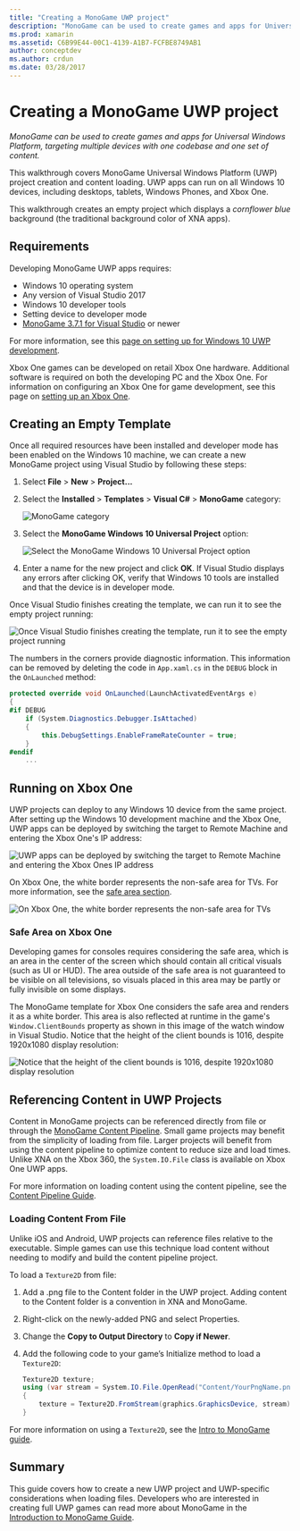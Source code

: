 ```yaml
---
title: "Creating a MonoGame UWP project"
description: "MonoGame can be used to create games and apps for Universal Windows Platform, targeting multiple devices with one codebase and one set of content."
ms.prod: xamarin
ms.assetid: C6B99E44-00C1-4139-A1B7-FCFBE8749AB1
author: conceptdev
ms.author: crdun
ms.date: 03/28/2017
---
```

# Creating a MonoGame UWP project

_MonoGame can be used to create games and apps for Universal Windows Platform, targeting multiple devices with one codebase and one set of content._

This walkthrough covers MonoGame Universal Windows Platform (UWP) project creation and content loading. UWP apps can run on all Windows 10 devices, including desktops, tablets, Windows Phones, and Xbox One.

This walkthrough creates an empty project which displays a *cornflower blue* background (the traditional background color of XNA apps).

## Requirements

Developing MonoGame UWP apps requires:

- Windows 10 operating system
- Any version of Visual Studio 2017
- Windows 10 developer tools
- Setting device to developer mode
- [MonoGame 3.7.1 for Visual Studio](http://community.monogame.net/t/monogame-3-7-1-release/11173) or newer

For more information, see this [page on setting up for Windows 10 UWP development](https://msdn.microsoft.com/windows/uwp/get-started/get-set-up).

Xbox One games can be developed on retail Xbox One hardware. Additional software is required on both the developing PC and the Xbox One. For information on configuring an Xbox One for game development, see this page on [setting up an Xbox One](https://msdn.microsoft.com/windows/uwp/xbox-apps/index).

## Creating an Empty Template

Once all required resources have been installed and developer mode has been enabled on the Windows 10 machine, we can create a new MonoGame project using Visual Studio by following these steps:

1. Select **File** > **New** > **Project...**
1. Select the **Installed** > **Templates** > **Visual C#** > **MonoGame** category:

    ![](uwp-images/image1.png "MonoGame category")

1. Select the **MonoGame Windows 10 Universal Project** option:

    ![](uwp-images/image2.png "Select the MonoGame Windows 10 Universal Project option")

1. Enter a name for the new project and click **OK**.
If Visual Studio displays any errors after clicking OK, verify that Windows 10 tools are installed and that the device is in developer mode.

Once Visual Studio finishes creating the template, we can run it to see the empty project running:

![](uwp-images/image3.png "Once Visual Studio finishes creating the template, run it to see the empty project running")

The numbers in the corners provide diagnostic information. This information can be removed  by deleting the code in `App.xaml.cs` in the `DEBUG` block in the `OnLaunched` method:


```csharp
protected override void OnLaunched(LaunchActivatedEventArgs e)
{
#if DEBUG
    if (System.Diagnostics.Debugger.IsAttached)
    {
        this.DebugSettings.EnableFrameRateCounter = true;
    }
#endif
    ...
```

## Running on Xbox One

UWP projects can deploy to any Windows 10 device from the same project. After setting up the Windows 10 development machine and the Xbox One, UWP apps can be deployed by switching the target to Remote Machine and entering the Xbox One's IP address:

![](uwp-images/remote.png "UWP apps can be deployed by switching the target to Remote Machine and entering the Xbox Ones IP address")

On Xbox One, the white border represents the non-safe area for TVs. For more information, see the [safe area section](#safe-area-on-xbox-one).

![](uwp-images/safearea.png "On Xbox One, the white border represents the non-safe area for TVs")

### Safe Area on Xbox One

Developing games for consoles requires considering the safe area, which is an area in the center of the screen which should contain all critical visuals (such as UI or HUD). The area outside of the safe area is not guaranteed to be visible on all televisions, so visuals placed in this area may be partly or fully invisible on some displays.

The MonoGame template for Xbox One considers the safe area and renders it as a white border. This area is also reflected at runtime in the game's `Window.ClientBounds` property as shown in this image of the watch window in Visual Studio. Notice that the height of the client bounds is 1016, despite 1920x1080 display resolution:

![](uwp-images/clientbounds.png "Notice that the height of the client bounds is 1016, despite 1920x1080 display resolution")

## Referencing Content in UWP Projects

Content in MonoGame projects can be referenced directly from file or through the [MonoGame Content Pipeline](~/graphics-games/cocossharp/content-pipeline/index.md). Small game projects may benefit from the simplicity of loading from file. Larger projects will benefit from using the content pipeline to optimize content to reduce size and load times. Unlike XNA on the Xbox 360, the `System.IO.File` class is available on Xbox One UWP apps.

For more information on loading content using the content pipeline, see the [Content Pipeline Guide](~/graphics-games/cocossharp/content-pipeline/index.md).

### Loading Content From File

Unlike iOS and Android, UWP projects can reference files relative to the executable. Simple games can use this technique load content without needing to modify and build the content pipeline project.

To load a `Texture2D` from file:

1. Add a .png file to the Content folder in the UWP project. Adding content to the Content folder is a convention in XNA and MonoGame.
1. Right-click on the newly-added PNG and select Properties.
1. Change the **Copy to Output Directory** to **Copy if Newer**.
1. Add the following code to your game’s Initialize method to load a `Texture2D`:

	```csharp
	Texture2D texture;
	using (var stream = System.IO.File.OpenRead("Content/YourPngName.png"))
	{
	    texture = Texture2D.FromStream(graphics.GraphicsDevice, stream);
	}
	```

For more information on using a `Texture2D`, see the [Intro to MonoGame guide](~/graphics-games/monogame/introduction/index.md).

## Summary

This guide covers how to create a new UWP project and UWP-specific considerations when loading files. Developers who are interested in creating full UWP games can read more about MonoGame in the [Introduction to MonoGame Guide](~/graphics-games/monogame/introduction/index.md).
